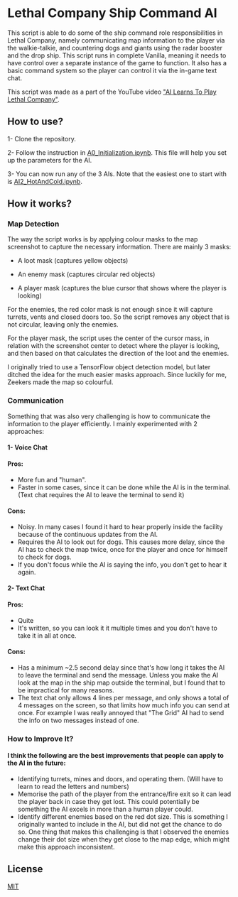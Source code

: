 
# Lethal Company Ship Command AI
This script is able to do some of the ship command role responsibilities in Lethal Company, namely communicating map information to the player via the walkie-talkie, and countering dogs and giants using the radar booster and the drop ship. This script runs in complete Vanilla, meaning it needs to have control over a separate instance of the game to function. It also has a basic command system so the player can control it via the in-game text chat. 

This script was made as a part of the YouTube video ["AI Learns To Play Lethal Company"](https://youtu.be/poZt_KjCwV4).

## How to use?
1- Clone the repository.

2- Follow the instruction in [A0_Initialization.ipynb](https://github.com/Synt-Axe/lethal-company-ai/blob/main/A0_Initialization.ipynb). This file will help you set up the parameters for the AI.

3- You can now run any of the 3 AIs. Note that the easiest one to start with is [AI2_HotAndCold.ipynb](https://github.com/Synt-Axe/lethal-company-ai/blob/main/AI2_HotAndCold.ipynb).

## How it works?

### Map Detection
The way the script works is by applying colour masks to the map screenshot to capture the necessary information. There are mainly 3 masks:

- A loot mask (captures yellow objects)

- An enemy mask (captures circular red objects)

- A player mask (captures the blue cursor that shows where the player is looking)

For the enemies, the red color mask is not enough since it will capture turrets, vents and closed doors too. So the script removes any object that is not circular, leaving only the enemies.

For the player mask, the script uses the center of the cursor mass, in relation with the screenshot center to detect where the player is looking, and then based on that calculates the direction of the loot and the enemies.

I originally tried to use a TensorFlow object detection model, but later ditched the idea for the much easier masks approach. Since luckily for me, Zeekers made the map so colourful.

### Communication
Something that was also very challenging is how to communicate the information to the player efficiently. I mainly experimented with 2 approaches:

#### 1- Voice Chat

#### Pros:

- More fun and "human".
- Faster in some cases, since it can be done while the AI is in the terminal. (Text chat requires the AI to leave the terminal to send it)

#### Cons:

- Noisy. In many cases I found it hard to hear properly inside the facility because of the continuous updates from the AI.
- Requires the AI to look out for dogs. This causes more delay, since the AI has to check the map twice, once for the player and once for himself to check for dogs.
- If you don't focus while the AI is saying the info, you don't get to hear it again.

#### 2- Text Chat

#### Pros:

- Quite
- It's written, so you can look it it multiple times and you don't have to take it in all at once.

#### Cons:

- Has a minimum ~2.5 second delay since that's how long it takes the AI to leave the terminal and send the message. Unless you make the AI look at the map in the ship map outside the terminal, but I found that to be impractical for many reasons.
- The text chat only allows 4 lines per message, and only shows a total of 4 messages on the screen, so that limits how much info you can send at once. For example I was really annoyed that "The Grid" AI had to send the info on two messages instead of one.

### How to Improve It?
#### I think the following are the best improvements that people can apply to the AI in the future:
- Identifying turrets, mines and doors, and operating them. (Will have to learn to read the letters and numbers)
- Memorise the path of the player from the entrance/fire exit so it can lead the player back in case they get lost. This could potentially be something the AI excels in more than a human player could.
- Identify different enemies based on the red dot size. This is something I originally wanted to include in the AI, but did not get the chance to do so. One thing that makes this challenging is that I observed the enemies change their dot size when they get close to the map edge, which might make this approach inconsistent.

## License

[MIT](https://github.com/Synt-Axe/lethal-company-ai/blob/main/LICENSE)
